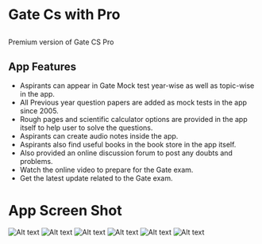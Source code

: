# Gate Cs with Pro
## 
Premium version of Gate CS Pro

## App Features
- Aspirants can appear in Gate Mock test year-wise as well as topic-wise in the app.
- All Previous year question papers are added as mock tests in the app since 2005.
- Rough pages and scientific calculator options are provided in the app itself to help user to solve the questions.
- Aspirants can create audio notes inside the app.
- Aspirants also find useful books in the book store in the app itself.
- Also provided an online discussion forum to post any doubts and problems.
- Watch the online video to prepare for the Gate exam.
- Get the latest update related to the Gate exam.

# App Screen Shot
![Alt text](/screen/ss_1/to/img.jpg?raw=true "Screenshot")
![Alt text](/screen/ss_2/to/img.jpg?raw=true "Screenshot")
![Alt text](/screen/ss_3/to/img.jpg?raw=true "Screenshot")
![Alt text](/screen/ss_4/to/img.jpg?raw=true "Screenshot")
![Alt text](/screen/ss_5/to/img.jpg?raw=true "Screenshot")
![Alt text](/screen/ss_6/to/img.jpg?raw=true "Screenshot")



